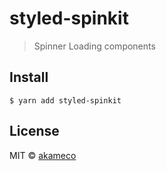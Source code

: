 # styled-spinkit

> Spinner Loading components

## Install

```
$ yarn add styled-spinkit
```

## License

MIT © [akameco](http://akameco.github.io)
